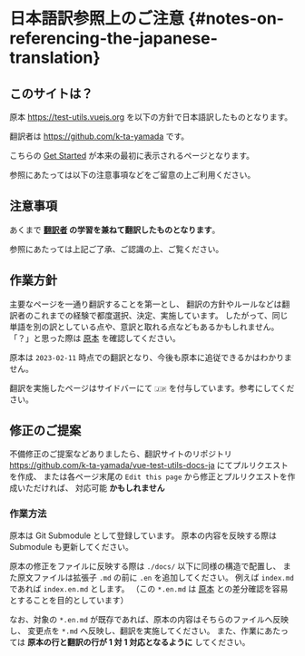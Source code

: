 # 日本語訳参照上のご注意 {#notes-on-referencing-the-japanese-translation}

## このサイトは？

原本 <https://test-utils.vuejs.org> を以下の方針で日本語訳したものとなります。

翻訳者は <https://github.com/k-ta-yamada> です。

こちらの [Get Started](/guide/) が本来の最初に表示されるページとなります。

参照にあたっては以下の注意事項などをご留意の上ご利用ください。

## 注意事項

あくまで **[翻訳者](https://github.com/k-ta-yamada) の学習を兼ねて翻訳したものとなります**。

参照にあたっては上記ご了承、ご認識の上、ご覧ください。

## 作業方針

主要なページを一通り翻訳することを第一とし、
翻訳の方針やルールなどは翻訳者のこれまでの経験で都度選択、決定、実施しています。
したがって、同じ単語を別の訳としている点や、意訳と取れる点などもあるかもしれません。
「？」と思った際は [原本](https://test-utils.vuejs.org) を確認してください。

原本は `2023-02-11` 時点での翻訳となり、今後も原本に追従できるかはわかりません。

翻訳を実施したページはサイドバーにて `🇯🇵` を付与しています。参考にしてください。

## 修正のご提案

不備修正のご提案などありましたら、翻訳サイトのリポジトリ
<https://github.com/k-ta-yamada/vue-test-utils-docs-ja>
にてプルリクエストを作成、
または各ページ末尾の `Edit this page` から修正とプルリクエストを作成いただければ、
対応可能 **かもしれません**

### 作業方法

原本は Git Submodule として登録しています。
原本の内容を反映する際は Submodule も更新してください。

原本の修正をファイルに反映する際は `./docs/` 以下に同様の構造で配置し、
また原文ファイルは拡張子 `.md` の前に `.en` を追加してください。
例えば `index.md` であれば `index.en.md` とします。
（この `*.en.md` は [原本](https://test-utils.vuejs.org)
との差分確認を容易とすることを目的としています）

なお、対象の `*.en.md` が既存であれば、原本の内容はそちらのファイルへ反映し、
変更点を `*.md` へ反映し、翻訳を実施してください。
また、作業にあたっては **原本の行と翻訳の行が 1 対 1 対応となるように** してください。
